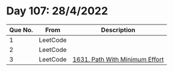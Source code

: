 # Day 107: 28/4/2022

| Que No. | From | Description |
| --- | --- | --- |
| 1 | LeetCode | []() |
| 2 | LeetCode | []() |
| 3 | LeetCode | [1631. Path With Minimum Effort](https://leetcode.com/problems/path-with-minimum-effort/) |
